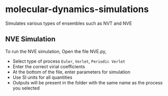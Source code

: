# molecular-dynamics-simulations
Simulates various types of ensembles such as NVT and NVE

## NVE Simulation
To run the NVE simulation, 
Open the file NVE.py,

- Select type of process `Euler`, `Verlet`, `Periodic Verlet`
- Enter the correct virial coefficients
- At the bottom of the file, enter parameters for simulation
- Use SI units for all quantities
- Outputs will be present in the folder with the same name as the process you selected

